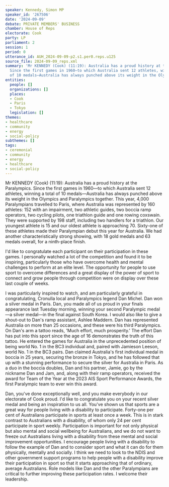 ```yaml
---
speaker: Kennedy, Simon MP
speaker_id: '267506'
date: '2024-09-09'
debate: PRIVATE MEMBERS' BUSINESS
chamber: House of Reps
electorate: Cook
party: LP
parliament: 2
session: 1
period: 0
utterance_id: AUH_2024-09-09-p2.s1.per0.reps.u125
source_file: 2024-09-09_reps.xml
summary: 'Mr KENNEDY (Cook) (11:19): Australia has a proud history at the Paralympics.
  Since the first games in 1960—to which Australia sent 12 athletes, winning a total
  of 10 medals—Australia has always punched above its weight in the Olympics and Paralymp...'
entities:
  people: []
  organizations: []
  places:
  - Cook
  - Paris
  - Tokyo
  legislation: []
themes:
- healthcare
- community
- energy
- social-policy
subthemes: []
tags:
- ceremonial
- community
- energy
- healthcare
- social-policy
---
```


Mr KENNEDY (Cook) (11:19): Australia has a proud history at the Paralympics. Since the first games in 1960—to which Australia sent 12 athletes, winning a total of 10 medals—Australia has always punched above its weight in the Olympics and Paralympics together. This year, 4,000 Paralympians travelled to Paris, where Australia was represented by 160 athletes: 152 with an impairment, two athletic guides, two boccia ramp operators, two cycling pilots, one triathlon guide and one rowing coxswain. They were supported by 198 staff, including two handlers for a triathlon. Our youngest athlete is 15 and our oldest athlete is approaching 70. Sixty-one of these athletes made their Paralympian debut this year for Australia. We had another characteristically strong showing, with 18 gold medals and 63 medals overall, for a ninth-place finish.

I'd like to congratulate each participant on their participation in these games. I personally watched a lot of the competition and found it to be inspiring, particularly those who have overcome health and mental challenges to perform at an elite level. The opportunity for people to use sport to overcome differences and a great display of the power of sport to connect and grow people through competition were on display over these last couple of weeks.

I was particularly inspired to watch, and am particularly grateful in congratulating, Cronulla local and Paralympics legend Dan Michel. Dan won a silver medal in Paris. Dan, you made all of us proud in your finals appearance last Tuesday morning, winning your second Paralympic medal—a silver medal—in the final against South Korea. I would also like to give a shout-out to Dan's ramp assistant, Ashlee Maddern. Dan has represented Australia on more than 25 occasions, and these were his third Paralympics. On Dan's arm a tattoo reads, 'Much effort, much prosperity.' The effort Dan has put into this sport since the age of 16 demonstrates the truth of this tattoo. He entered the games for Australia in the unprecedented position of being world No. 1 in the BC3 individual and, paired with Jamieson Leeson, world No. 1 in the BC3 pairs. Dan claimed Australia's first individual medal in boccia in 25 years, securing the bronze in Tokyo, and he has followed that up with a stunning performance to secure the silver for Australia in Paris. As a duo in the boccia doubles, Dan and his partner, Jamie, go by the nickname Dan and Jam, and, along with their ramp operators, received the award for Team of the Year at the 2023 AIS Sport Performance Awards, the first Paralympic team to ever win this award.

Dan, you've done exceptionally well, and you make everybody in our electorate of Cook proud. I'd like to congratulate you on your recent silver medal and being an inspiration to us all. You've shown us that sports are a great way for people living with a disability to participate. Forty-one per cent of Australians participate in sports at least once a week. This is in stark contrast to Australians with a disability, of whom only 24 per cent participate in sport weekly. Participation is important for not only physical but also mental and social wellbeing for Australians, and we do not want to freeze out Australians living with a disability from these mental and social improvement opportunities. I encourage people living with a disability to follow the example of Dan and to consider sport and what it can do for them physically, mentally and socially. I think we need to look to the NDIS and other government support programs to help people with a disability improve their participation in sport so that it starts approaching that of ordinary, average Australians. Role models like Dan and the other Paralympians are critical to further improving these participation rates. I welcome their leadership.